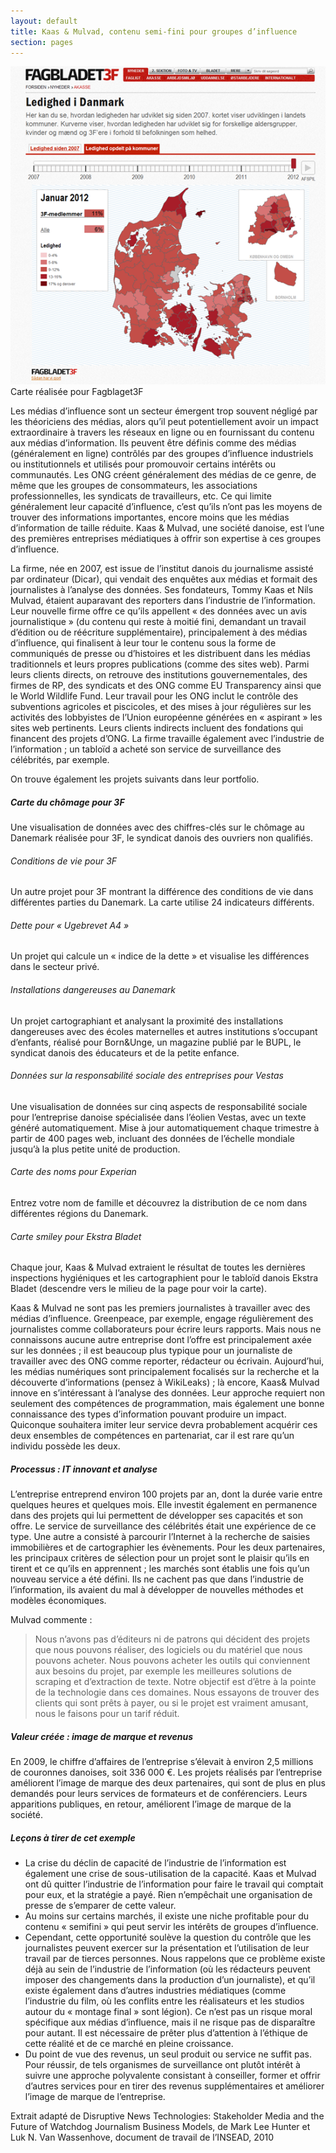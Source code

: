 ```yaml
---
layout: default
title: Kaas & Mulvad, contenu semi-fini pour groupes d’influence
section: pages
---
```


<div id="FIG0215" class="imageblock">
<div class="content">
<img alt="Carte réalisée pour Fagblaget3F" src="../figs/incoming/02-MM.png"></div>
<div class="title">Carte réalisée pour Fagblaget3F</div>
</div>

Les médias d’influence sont un secteur émergent trop souvent négligé par les théoriciens des médias, alors qu’il peut potentiellement avoir un impact extraordinaire à travers les réseaux en ligne ou en fournissant du contenu aux médias d’information. Ils peuvent être définis comme des médias (généralement en ligne) contrôlés par des groupes d’influence industriels ou institutionnels et utilisés pour promouvoir certains intérêts ou communautés. Les ONG créent généralement des médias de ce genre, de même que les groupes de consommateurs, les associations professionnelles, les syndicats de travailleurs, etc. Ce qui limite généralement leur capacité d’influence, c’est qu’ils n’ont pas les moyens de trouver des informations importantes, encore moins que les médias d’information de taille réduite. Kaas & Mulvad, une société danoise, est l’une des premières entreprises médiatiques à offrir son expertise à ces groupes d’influence.

La firme, née en 2007, est issue de l’institut danois du journalisme assisté par ordinateur (Dicar), qui vendait des enquêtes aux médias et formait des journalistes à l’analyse des données. Ses fondateurs, Tommy Kaas et Nils Mulvad, étaient auparavant des reporters dans l’industrie de l’information. Leur nouvelle firme offre ce qu’ils appellent « des données avec un avis journalistique » (du contenu qui reste à moitié fini, demandant un travail d’édition ou de réécriture supplémentaire), principalement à des médias d’influence, qui finalisent à leur tour le contenu sous la forme de communiqués de presse ou d’histoires et les distribuent dans les médias traditionnels et leurs propres publications (comme des sites web). Parmi leurs clients directs, on retrouve des institutions gouvernementales, des firmes de RP, des syndicats et des ONG comme EU Transparency ainsi que le World Wildlife Fund. Leur travail pour les ONG inclut le contrôle des subventions agricoles et piscicoles, et des mises à jour régulières sur les activités des lobbyistes de l’Union européenne générées en « aspirant » les sites web pertinents. Leurs clients indirects incluent des fondations qui financent des projets d’ONG. La firme travaille également avec l’industrie de l’information ; un tabloïd a acheté son service de surveillance des célébrités, par exemple.

On trouve également les projets suivants dans leur portfolio.

##### Carte du chômage pour 3F

Une visualisation de données avec des chiffres-clés sur le chômage au Danemark réalisée pour 3F, le syndicat danois des ouvriers non qualifiés.

###### Conditions de vie pour 3F

Un autre projet pour 3F montrant la différence des conditions de vie dans différentes parties du Danemark. La carte utilise 24 indicateurs différents.

###### Dette pour « Ugebrevet A4 »

Un projet qui calcule un « indice de la dette » et visualise les différences dans le secteur privé.

###### Installations dangereuses au Danemark

Un projet cartographiant et analysant la proximité des installations dangereuses avec des écoles maternelles et autres institutions s’occupant d’enfants, réalisé pour Born&Unge, un magazine publié par le BUPL, le syndicat danois des éducateurs et de la petite enfance.

###### Données sur la responsabilité sociale des entreprises pour Vestas

Une visualisation de données sur cinq aspects de responsabilité sociale pour l’entreprise danoise spécialisée dans l’éolien Vestas, avec un texte généré automatiquement. Mise à jour automatiquement chaque trimestre à partir de 400 pages web, incluant des données de l’échelle mondiale jusqu’à la plus petite unité de production.

###### Carte des noms pour Experian

Entrez votre nom de famille et découvrez la distribution de ce nom dans différentes régions du Danemark.

###### Carte smiley pour Ekstra Bladet

Chaque jour, Kaas & Mulvad extraient le résultat de toutes les dernières inspections hygiéniques et les cartographient pour le tabloïd danois Ekstra Bladet (descendre vers le milieu de la page pour voir la carte).

Kaas & Mulvad ne sont pas les premiers journalistes à travailler avec des médias d’influence. Greenpeace, par exemple, engage régulièrement des journalistes comme collaborateurs pour écrire leurs rapports. Mais nous ne connaissons aucune autre entreprise dont l’offre est principalement axée sur les données ; il est beaucoup plus typique pour un journaliste de travailler avec des ONG comme reporter, rédacteur ou écrivain. Aujourd’hui, les médias numériques sont principalement focalisés sur la recherche et la découverte d’informations (pensez à WikiLeaks) ; là encore, Kaas& Mulvad innove en s’intéressant à l’analyse des données. Leur approche requiert non seulement des compétences de programmation, mais également une bonne connaissance des types d’information pouvant produire un impact. Quiconque souhaitera imiter leur service devra probablement acquérir ces deux ensembles de compétences en partenariat, car il est rare qu’un individu possède les deux.

##### Processus : IT innovant et analyse

L’entreprise entreprend environ 100 projets par an, dont la durée varie entre quelques heures et quelques mois. Elle investit également en permanence dans des projets qui lui permettent de développer ses capacités et son offre. Le service de surveillance des célébrités était une expérience de ce type. Une autre a consisté à parcourir l’Internet à la recherche de saisies immobilières et de cartographier les évènements. Pour les deux partenaires, les principaux critères de sélection pour un projet sont le plaisir qu’ils en tirent et ce qu’ils en apprennent ; les marchés sont établis une fois qu’un nouveau service a été défini. Ils ne cachent pas que dans l’industrie de l’information, ils avaient du mal à développer de nouvelles méthodes et modèles économiques.

Mulvad commente :

> Nous n’avons pas d’éditeurs ni de patrons qui décident des projets que nous pouvons réaliser, des logiciels ou du matériel que nous pouvons acheter. Nous pouvons acheter les outils qui conviennent aux besoins du projet, par exemple les meilleures solutions de scraping et d’extraction de texte. Notre objectif est d’être à la pointe de la technologie dans ces domaines. Nous essayons de trouver des clients qui sont prêts à payer, ou si le projet est vraiment amusant, nous le faisons pour un tarif réduit.

##### Valeur créée : image de marque et revenus

En 2009, le chiffre d’affaires de l’entreprise s’élevait à environ 2,5 millions de couronnes danoises, soit 336 000 €. Les projets réalisés par l’entreprise améliorent l’image de marque des deux partenaires, qui sont de plus en plus demandés pour leurs services de formateurs et de conférenciers. Leurs apparitions publiques, en retour, améliorent l’image de marque de la société.

##### Leçons à tirer de cet exemple

* La crise du déclin de capacité de l’industrie de l’information est également une crise de sous-utilisation de la capacité. Kaas et Mulvad ont dû quitter l’industrie de l’information pour faire le travail qui comptait pour eux, et la stratégie a payé. Rien n’empêchait une organisation de presse de s’emparer de cette valeur.
* Au moins sur certains marchés, il existe une niche profitable pour du contenu « semifini » qui peut servir les intérêts de groupes d’influence.
* Cependant, cette opportunité soulève la question du contrôle que les journalistes peuvent exercer sur la présentation et l’utilisation de leur travail par de tierces personnes. Nous rappelons que ce problème existe déjà au sein de l’industrie de l’information (où les rédacteurs peuvent imposer des changements dans la production d’un journaliste), et qu’il existe également dans d’autres industries médiatiques (comme l’industrie du film, où les conflits entre les réalisateurs et les studios autour du « montage final » sont légion). Ce n’est pas un risque moral spécifique aux médias d’influence, mais il ne risque pas de disparaître pour autant. Il est nécessaire de prêter plus d’attention à l’éthique de cette réalité et de ce marché en pleine croissance.
* Du point de vue des revenus, un seul produit ou service ne suffit pas. Pour réussir, de tels organismes de surveillance ont plutôt intérêt à suivre une approche polyvalente consistant à conseiller, former et offrir d’autres services pour en tirer des revenus supplémentaires et améliorer l’image de marque de l’entreprise.

Extrait adapté de Disruptive News Technologies: Stakeholder Media and the Future of Watchdog Journalism Business Models, de Mark Lee Hunter et Luk N. Van Wassenhove, document de travail de l’INSEAD, 2010